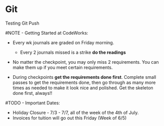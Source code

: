 # Git

Testing Git Push


#NOTE - Getting Started at CodeWorks:

- Every wk journals are graded on Friday morning.
    - Every 2 journals missed is a strike **do the readings**

- No matter the checkpoint, you may only miss 2 requirements. You can make them up if you meet certain requirements.

- During checkpoints **get the requirements done first**. Complete small passes to get the requirements done, then go through as many more times as needed to make it look nice and polished. Get the skeleton done first, always!!



#TODO - Important Dates:

- Holiday Closure - 7/3 - 7/7, all of the week of the 4th of July.
- Invoices for tuition will go out this Friday (Week of 6/5)